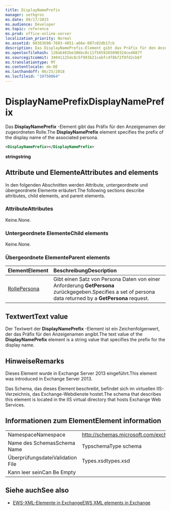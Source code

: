 ```yaml
---
title: DisplayNamePrefix
manager: sethgros
ms.date: 09/17/2015
ms.audience: Developer
ms.topic: reference
ms.prod: office-online-server
localization_priority: Normal
ms.assetid: 60363698-7603-4051-a66e-007c02db17cb
description: Das DisplayNamePrefix-Element gibt das Präfix für den Anzeigenamen der zugeordneten Rolle.
ms.openlocfilehash: 120a6402be386bc0c11f5859265098324ce4687f
ms.sourcegitcommit: 34041125dc8c5f993b21cebfc4f8b72f0fd2cb6f
ms.translationtype: MT
ms.contentlocale: de-DE
ms.lasthandoff: 06/25/2018
ms.locfileid: "19758064"
---
```

# <a name="displaynameprefix"></a><span data-ttu-id="8d45a-103">DisplayNamePrefix</span><span class="sxs-lookup"><span data-stu-id="8d45a-103">DisplayNamePrefix</span></span>

<span data-ttu-id="8d45a-104">Das **DisplayNamePrefix** -Element gibt das Präfix für den Anzeigenamen der zugeordneten Rolle.</span><span class="sxs-lookup"><span data-stu-id="8d45a-104">The **DisplayNamePrefix** element specifies the prefix of the display name of the associated persona.</span></span> 
  
```xml
<DisplayNamePrefix></DisplayNamePrefix>
```

 <span data-ttu-id="8d45a-105">**string**</span><span class="sxs-lookup"><span data-stu-id="8d45a-105">**string**</span></span>
## <a name="attributes-and-elements"></a><span data-ttu-id="8d45a-106">Attribute und Elemente</span><span class="sxs-lookup"><span data-stu-id="8d45a-106">Attributes and elements</span></span>

<span data-ttu-id="8d45a-107">In den folgenden Abschnitten werden Attribute, untergeordnete und übergeordnete Elemente erläutert.</span><span class="sxs-lookup"><span data-stu-id="8d45a-107">The following sections describe attributes, child elements, and parent elements.</span></span>
  
### <a name="attributes"></a><span data-ttu-id="8d45a-108">Attribute</span><span class="sxs-lookup"><span data-stu-id="8d45a-108">Attributes</span></span>

<span data-ttu-id="8d45a-109">Keine.</span><span class="sxs-lookup"><span data-stu-id="8d45a-109">None.</span></span>
  
### <a name="child-elements"></a><span data-ttu-id="8d45a-110">Untergeordnete Elemente</span><span class="sxs-lookup"><span data-stu-id="8d45a-110">Child elements</span></span>

<span data-ttu-id="8d45a-111">Keine.</span><span class="sxs-lookup"><span data-stu-id="8d45a-111">None.</span></span>
  
### <a name="parent-elements"></a><span data-ttu-id="8d45a-112">Übergeordnete Elemente</span><span class="sxs-lookup"><span data-stu-id="8d45a-112">Parent elements</span></span>

|<span data-ttu-id="8d45a-113">**Element**</span><span class="sxs-lookup"><span data-stu-id="8d45a-113">**Element**</span></span>|<span data-ttu-id="8d45a-114">**Beschreibung**</span><span class="sxs-lookup"><span data-stu-id="8d45a-114">**Description**</span></span>|
|:-----|:-----|
|[<span data-ttu-id="8d45a-115">Rolle</span><span class="sxs-lookup"><span data-stu-id="8d45a-115">Persona</span></span>](persona.md) <br/> |<span data-ttu-id="8d45a-116">Gibt einen Satz von Persona Daten von einer Anforderung **GetPersona** zurückgegeben.</span><span class="sxs-lookup"><span data-stu-id="8d45a-116">Specifies a set of persona data returned by a **GetPersona** request.</span></span>  <br/> |
   
## <a name="text-value"></a><span data-ttu-id="8d45a-117">Textwert</span><span class="sxs-lookup"><span data-stu-id="8d45a-117">Text value</span></span>

<span data-ttu-id="8d45a-118">Der Textwert der **DisplayNamePrefix** -Element ist ein Zeichenfolgenwert, der das Präfix für den Anzeigenamen angibt.</span><span class="sxs-lookup"><span data-stu-id="8d45a-118">The text value of the **DisplayNamePrefix** element is a string value that specifies the prefix for the display name.</span></span> 
  
## <a name="remarks"></a><span data-ttu-id="8d45a-119">Hinweise</span><span class="sxs-lookup"><span data-stu-id="8d45a-119">Remarks</span></span>

<span data-ttu-id="8d45a-120">Dieses Element wurde in Exchange Server 2013 eingeführt.</span><span class="sxs-lookup"><span data-stu-id="8d45a-120">This element was introduced in Exchange Server 2013.</span></span>
  
<span data-ttu-id="8d45a-121">Das Schema, das dieses Element beschreibt, befindet sich im virtuellen IIS-Verzeichnis, das Exchange-Webdienste hostet.</span><span class="sxs-lookup"><span data-stu-id="8d45a-121">The schema that describes this element is located in the IIS virtual directory that hosts Exchange Web Services.</span></span>
  
## <a name="element-information"></a><span data-ttu-id="8d45a-122">Informationen zum Element</span><span class="sxs-lookup"><span data-stu-id="8d45a-122">Element information</span></span>

|||
|:-----|:-----|
|<span data-ttu-id="8d45a-123">Namespace</span><span class="sxs-lookup"><span data-stu-id="8d45a-123">Namespace</span></span>  <br/> |http://schemas.microsoft.com/exchange/services/2006/types  <br/> |
|<span data-ttu-id="8d45a-124">Name des Schemas</span><span class="sxs-lookup"><span data-stu-id="8d45a-124">Schema Name</span></span>  <br/> |<span data-ttu-id="8d45a-125">Typschema</span><span class="sxs-lookup"><span data-stu-id="8d45a-125">Type schema</span></span>  <br/> |
|<span data-ttu-id="8d45a-126">Überprüfungsdatei</span><span class="sxs-lookup"><span data-stu-id="8d45a-126">Validation File</span></span>  <br/> |<span data-ttu-id="8d45a-127">Types.xsd</span><span class="sxs-lookup"><span data-stu-id="8d45a-127">types.xsd</span></span>  <br/> |
|<span data-ttu-id="8d45a-128">Kann leer sein</span><span class="sxs-lookup"><span data-stu-id="8d45a-128">Can Be Empty</span></span>  <br/> ||
   
## <a name="see-also"></a><span data-ttu-id="8d45a-129">Siehe auch</span><span class="sxs-lookup"><span data-stu-id="8d45a-129">See also</span></span>

- [<span data-ttu-id="8d45a-130">EWS-XML-Elemente in Exchange</span><span class="sxs-lookup"><span data-stu-id="8d45a-130">EWS XML elements in Exchange</span></span>](ews-xml-elements-in-exchange.md)

